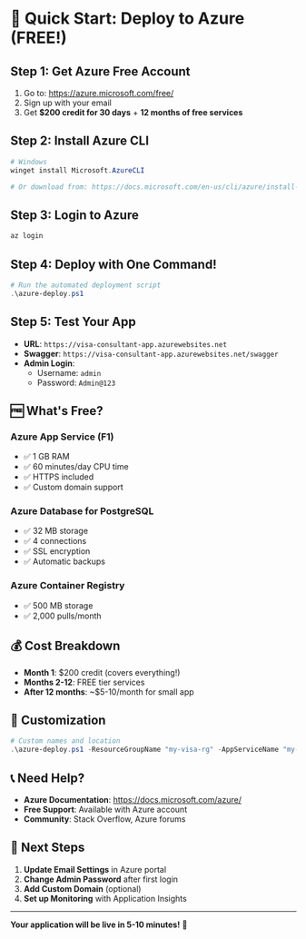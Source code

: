 # 🚀 Quick Start: Deploy to Azure (FREE!)

## Step 1: Get Azure Free Account
1. Go to: https://azure.microsoft.com/free/
2. Sign up with your email
3. Get **$200 credit for 30 days** + **12 months of free services**

## Step 2: Install Azure CLI
```powershell
# Windows
winget install Microsoft.AzureCLI

# Or download from: https://docs.microsoft.com/en-us/cli/azure/install-azure-cli
```

## Step 3: Login to Azure
```powershell
az login
```

## Step 4: Deploy with One Command!
```powershell
# Run the automated deployment script
.\azure-deploy.ps1
```

## Step 5: Test Your App
- **URL**: `https://visa-consultant-app.azurewebsites.net`
- **Swagger**: `https://visa-consultant-app.azurewebsites.net/swagger`
- **Admin Login**: 
  - Username: `admin`
  - Password: `Admin@123`

## 🆓 What's Free?

### Azure App Service (F1)
- ✅ 1 GB RAM
- ✅ 60 minutes/day CPU time
- ✅ HTTPS included
- ✅ Custom domain support

### Azure Database for PostgreSQL
- ✅ 32 MB storage
- ✅ 4 connections
- ✅ SSL encryption
- ✅ Automatic backups

### Azure Container Registry
- ✅ 500 MB storage
- ✅ 2,000 pulls/month

## 💰 Cost Breakdown
- **Month 1**: $200 credit (covers everything!)
- **Months 2-12**: FREE tier services
- **After 12 months**: ~$5-10/month for small app

## 🔧 Customization
```powershell
# Custom names and location
.\azure-deploy.ps1 -ResourceGroupName "my-visa-rg" -AppServiceName "my-visa-app" -Location "West US"
```

## 📞 Need Help?
- **Azure Documentation**: https://docs.microsoft.com/azure/
- **Free Support**: Available with Azure account
- **Community**: Stack Overflow, Azure forums

## 🎯 Next Steps
1. **Update Email Settings** in Azure portal
2. **Change Admin Password** after first login
3. **Add Custom Domain** (optional)
4. **Set up Monitoring** with Application Insights

---
**Your application will be live in 5-10 minutes!** 🎉 